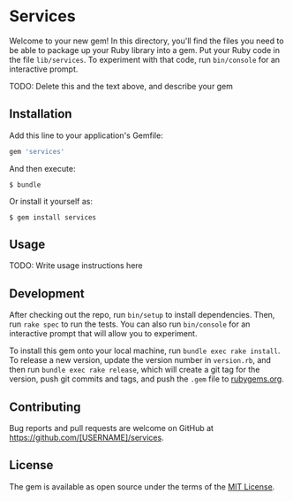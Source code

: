 # Services

Welcome to your new gem! In this directory, you'll find the files you need to be able to package up your Ruby library into a gem. Put your Ruby code in the file `lib/services`. To experiment with that code, run `bin/console` for an interactive prompt.

TODO: Delete this and the text above, and describe your gem

## Installation

Add this line to your application's Gemfile:

```ruby
gem 'services'
```

And then execute:

    $ bundle

Or install it yourself as:

    $ gem install services

## Usage

TODO: Write usage instructions here

## Development

After checking out the repo, run `bin/setup` to install dependencies. Then, run `rake spec` to run the tests. You can also run `bin/console` for an interactive prompt that will allow you to experiment.

To install this gem onto your local machine, run `bundle exec rake install`. To release a new version, update the version number in `version.rb`, and then run `bundle exec rake release`, which will create a git tag for the version, push git commits and tags, and push the `.gem` file to [rubygems.org](https://rubygems.org).

## Contributing

Bug reports and pull requests are welcome on GitHub at https://github.com/[USERNAME]/services.


## License

The gem is available as open source under the terms of the [MIT License](http://opensource.org/licenses/MIT).

